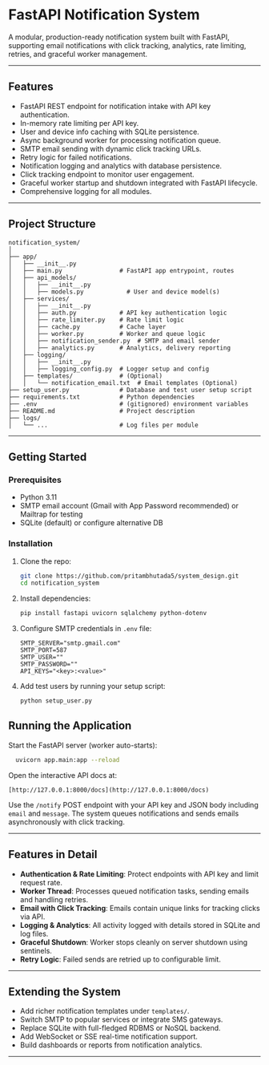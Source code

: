 # FastAPI Notification System

A modular, production-ready notification system built with FastAPI, supporting email notifications with
click tracking, analytics, rate limiting, retries, and graceful worker management.

***

## Features

- FastAPI REST endpoint for notification intake with API key authentication.
- In-memory rate limiting per API key.
- User and device info caching with SQLite persistence.
- Async background worker for processing notification queue.
- SMTP email sending with dynamic click tracking URLs.
- Retry logic for failed notifications.
- Notification logging and analytics with database persistence.
- Click tracking endpoint to monitor user engagement.
- Graceful worker startup and shutdown integrated with FastAPI lifecycle.
- Comprehensive logging for all modules.

***

## Project Structure

```
notification_system/
│
├── app/
│   ├── __init__.py
│   ├── main.py                # FastAPI app entrypoint, routes
│   ├── api_models/
│   │   ├── __init__.py
│   │   ├── models.py            # User and device model(s)
│   ├── services/
│   │   ├── __init__.py
│   │   ├── auth.py            # API key authentication logic
│   │   ├── rate_limiter.py    # Rate limit logic
│   │   ├── cache.py           # Cache layer
│   │   ├── worker.py          # Worker and queue logic
│   │   ├── notification_sender.py  # SMTP and email sender
│   │   ├── analytics.py       # Analytics, delivery reporting
│   ├── logging/
│   │   ├── __init__.py
│   │   ├── logging_config.py  # Logger setup and config
│   ├── templates/             # (Optional)
│   │   └── notification_email.txt  # Email templates (Optional)
├── setup_user.py              # Database and test user setup script
├── requirements.txt           # Python dependencies
├── .env                       # (gitignored) environment variables
├── README.md                  # Project description
├── logs/
│   └── ...                    # Log files per module
```

***

## Getting Started

### Prerequisites

- Python 3.11
- SMTP email account (Gmail with App Password recommended) or Mailtrap for testing
- SQLite (default) or configure alternative DB

### Installation

1.  Clone the repo:

    ```bash
    git clone https://github.com/pritambhutada5/system_design.git
    cd notification_system
    ```

2.  Install dependencies:

    ```bash
    pip install fastapi uvicorn sqlalchemy python-dotenv
    ```

3.  Configure SMTP credentials in `.env` file:

    ```
    SMTP_SERVER="smtp.gmail.com"
    SMTP_PORT=587
    SMTP_USER=""
    SMTP_PASSWORD=""
    API_KEYS="<key>:<value>"
    ```

4.  Add test users by running your setup script:

    ```bash
    python setup_user.py
    ```

## Running the Application

Start the FastAPI server (worker auto-starts):

```bash
  uvicorn app.main:app --reload
```

Open the interactive API docs at:

    [http://127.0.0.1:8000/docs](http://127.0.0.1:8000/docs)

Use the `/notify` POST endpoint with your API key and JSON body including `email` and `message`.
The system queues notifications and sends emails asynchronously with click tracking.

***

## Features in Detail

-   **Authentication & Rate Limiting**: Protect endpoints with API key and limit request rate.
-   **Worker Thread**: Processes queued notification tasks, sending emails and handling retries.
-   **Email with Click Tracking**: Emails contain unique links for tracking clicks via API.
-   **Logging & Analytics**: All activity logged with details stored in SQLite and log files.
-   **Graceful Shutdown**: Worker stops cleanly on server shutdown using sentinels.
-   **Retry Logic**: Failed sends are retried up to configurable limit.

***

## Extending the System

-   Add richer notification templates under `templates/`.
-   Switch SMTP to popular services or integrate SMS gateways.
-   Replace SQLite with full-fledged RDBMS or NoSQL backend.
-   Add WebSocket or SSE real-time notification support.
-   Build dashboards or reports from notification analytics.

---